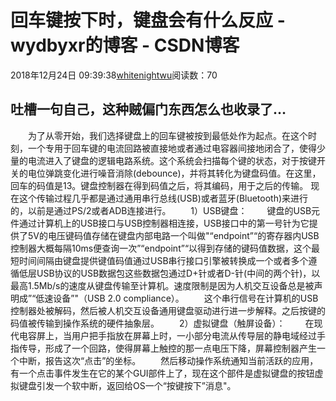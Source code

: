 # 回车键按下时，键盘会有什么反应 - wydbyxr的博客 - CSDN博客
2018年12月24日 09:39:38[whitenightwu](https://me.csdn.net/wydbyxr)阅读数：70
## 吐槽一句自己，这种贼偏门东西怎么也收录了…
  为了从零开始，我们选择键盘上的回车键被按到最低处作为起点。在这个时刻，一个专用于回车键的电流回路被直接地或者通过电容器间接地闭合了，使得少量的电流进入了键盘的逻辑电路系统。这个系统会扫描每个键的状态，对于按键开关的电位弹跳变化进行噪音消除(debounce)，并将其转化为键盘码值。在这里，回车的码值是13。键盘控制器在得到码值之后，将其编码，用于之后的传输。
现在这个传输过程几乎都是通过通用串行总线(USB)或者蓝牙(Bluetooth)来进行的，以前是通过PS/2或者ADB连接进行。
  1）USB键盘：
  键盘的USB元件通过计算机上的USB接口与USB控制器相连接，USB接口中的第一号针为它提供了5V的电压键码值存储在键盘内部电路一个叫做"“endpoint”“的寄存器内USB控制器大概每隔10ms便查询一次”“endpoint”“以得到存储的键码值数据，这个最短时间间隔由键盘提供键值码值通过USB串行接口引擎被转换成一个或者多个遵循低层USB协议的USB数据包这些数据包通过D+针或者D-针(中间的两个针)，以最高1.5Mb/s的速度从键盘传输至计算机。速度限制是因为人机交互设备总是被声明成”“低速设备”"（USB 2.0 compliance）。
  这个串行信号在计算机的USB控制器处被解码，然后被人机交互设备通用键盘驱动进行进一步解释。之后按键的码值被传输到操作系统的硬件抽象层。
  2）虚拟键盘（触屏设备）：
  在现代电容屏上，当用户把手指放在屏幕上时，一小部分电流从传导层的静电域经过手指传导，形成了一个回路，使得屏幕上触控的那一点电压下降，屏幕控制器产生一个中断，报告这次“点击”的坐标。
  然后移动操作系统通知当前活跃的应用，有一个点击事件发生在它的某个GUI部件上了，现在这个部件是虚拟键盘的按钮虚拟键盘引发一个软中断，返回给OS一个“按键按下”消息"。
